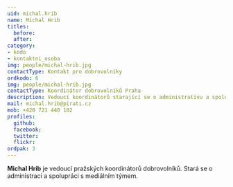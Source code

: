 ```yaml
---
uid: michal.hrib
name: Michal Hrib
titles:
  before: 
  after:
category: 
- kodo
- kontaktni_osoba
img: people/michal-hrib.jpg
contactType: Kontakt pro dobrovolníky
ordkodo: 6
img: people/michal-hrib.jpg
contactType: Koordinátor dobrovolníků Praha
description: Vedoucí koordinátorů starající se o administrativu a spolupráci s mediálním týmem.
mail: michal.hrib@pirati.cz
mob: +420 721 440 102
profiles:
  github:       
  facebook: 
  twitter: 		  
  flickr:
ordpak: 3		  
---
```


**Michal Hrib** je vedoucí pražských koordinátorů dobrovolníků. Stará se o administraci a spolupráci s mediálním týmem.



